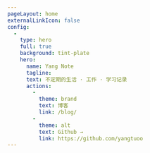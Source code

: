 ```yaml
---
pageLayout: home
externalLinkIcon: false
config:
  -
    type: hero
    full: true
    background: tint-plate
    hero:
      name: Yang Note
      tagline: 
      text: 不定期的生活 · 工作 · 学习记录
      actions:
        -
          theme: brand
          text: 博客
          link: /blog/
        -
          theme: alt
          text: Github →
          link: https://github.com/yangtuoo
---
```

